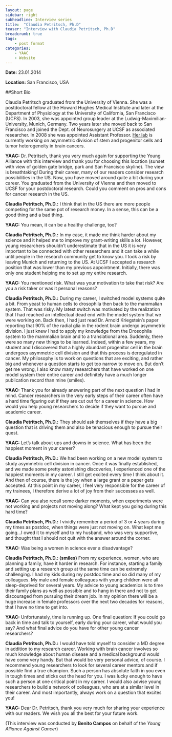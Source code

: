 ```yaml
---
layout: page
sidebar: right
subheadline: Interview series
title:  "Claudia Petritsch, Ph.D"
teaser: "Interview with Claudia Petritsch, Ph.D"
breadcrumb: true
tags:
    - post format
categories:
    - YAAC
    - Website
---
```


**Date:** 23.01.2014 

**Location:** San Francisco, USA  


##Short Bio   

Claudia Petritsch graduated from the University of Vienna. She was a postdoctoral fellow at the Howard Hughes Medical Institute and later at the Department of Physiology at the University of California, San Francisco (UCFS).  In 2003, she was appointed group leader at the Ludwig-Maximilian-University, Munich, Germany. Two years later she moved back to San Francisco and joined the Dept. of Neurosurgery at UCSF as associated researcher. In 2008 she was appointed Assistant Professor. <a href="http://neurosurgery.ucsf.edu/index.php/research_BTRC_petritsch.html" target="_blank">Her lab</a> is currently working on asymmetric division of stem and progenitor cells and tumor heterogeneity in brain cancers.

**YAAC:** Dr. Petritsch, thank you very much again for supporting the Young Alliance with this interview and thank you for choosing this location (sunset with view of golden gate bridge, park and San Francisco skyline). The view is breathtaking! 
During their career, many of our readers consider research possibilities in the US. Now, you have moved around quite a bit during your career. You graduated from the University of Vienna and then moved to UCSF for your postdoctoral research. Could you comment on pros and cons for cancer research in the US.  

**Claudia Petritsch, Ph.D.:** I think that in the US there are more people competing for the same pot of research money. In a sense, this can be a good thing and a bad thing.    

**YAAC:** You mean, it can be a healthy challenge, too?   

**Claudia Petritsch, Ph.D.:** In my case, it made me think harder about my science and it helped me to improve my grant-writing skills a lot. However, young researchers shouldn’t underestimate that in the US it is very important to be connected with other researchers and it can take a while until people in the research community get to know you. I took a risk by leaving Munich and returning to the US. At UCSF I accepted a research position that was lower than my previous appointment. Initially, there was only one student helping me to set up my entire research.    

**YAAC:** You mentioned risk. What was your motivation to take that risk? Are you a risk taker or was it personal reasons?   

**Claudia Petritsch, Ph.D.:** During my career, I switched model systems quite a bit. From yeast to human cells to drosophila then back to the mammalian system. That was risky. My latest switch was motivated by the realization that I had reached an intellectual dead end with the model system that we were working on. Back then, I had just read Dr. Arnold Kriegstein’s paper reporting that 90% of the radial glia in the rodent brain undergo asymmetric division.  I just knew I had to apply my knowledge from the Drosophila system to the mammalian brain and to a translational area. Suddenly, there were so many new things to be learned. Indeed, within a few years, my student and I discovered that a highly abundant progenitor cell in the brain undergoes asymmetric cell division and that this process is deregulated in cancer.  My philosophy is to work on questions that are exciting, and rather big and whenever a question starts to get too narrow to move on. But don’t get me wrong, I also know many researchers that have worked on one model system their entire career and definitely have a much longer publication record than mine (smiles).    

**YAAC:** Thank you for already answering part of the next question I had in mind. Cancer researchers in the very early steps of their career often have a hard time figuring out if they are cut out for a career in science. How would you help young researchers to decide if they want to pursue and academic career.    

**Claudia Petritsch, Ph.D.:** They should ask themselves if they have a big question that is driving them and also be tenacious enough to pursue their quest.   

**YAAC:** Let’s talk about ups and downs in science. What has been the happiest moment in your career?   

**Claudia Petritsch, Ph.D.:** We had been working on a new model system to study asymmetric cell division in cancer. Once it was finally established, and we made some pretty astonishing discoveries, I experienced one of the happiest moments in my career. I still get excited every time I think about it.  And then of course, there is the joy when a large grant or a paper gets accepted. At this point in my career, I feel very responsible for the career of my trainees, I therefore derive a lot of joy from their successes as well.     

**YAAC:** Can you also recall some darker moments, when experiments were not working and projects not moving along? What kept you going during this hard time?    

**Claudia Petritsch, Ph.D.:** I vividly remember a period of 3 or 4 years during my times as postdoc, when things were just not moving on. What kept me going…I owed it to myself and to my husband, who was very supportive, and thought that I should not quit with the answer around the corner.   

**YAAC:** Was being a women in science ever a disadvantage?   

**Claudia Petritsch, Ph.D.: (smiles)** From my experience, women, who are planning a family, have it harder in research. For instance, starting a family and setting up a research group at the same time can be extremely challenging. I had my kids during my postdoc time and so did many of my colleagues.  My male and female colleagues with young children were all sleep-deprived for several years. My advice to young academics is to time their family plans as well as possible and to hang in there and not to get discouraged from pursuing their dream job. In my opinion there will be a huge increase in female professors over the next two decades for reasons, that I have no time to get into.     

**YAAC:** Unfortunately, time is running up. One final question: If you could go back in time and talk to yourself, early during your career, what would you say? And what final advice do you have for other young cancer researchers?   

**Claudia Petritsch, Ph.D.:** I would have told myself to consider a MD degree in addition to my research career. Working with brain cancer involves so much knowledge about human disease and a medical background would have come very handy. But that would be very personal advice, of course. I recommend young researchers to look for several career mentors and if possible find a true champion. Such a person has absolute faith in you even in tough times and sticks out the head for you. I was lucky enough to have such a person at one critical point in my career. I would also advise young researchers to build a network of colleagues, who are at a similar level in their career. And most importantly, always work on a question that excites you!   

**YAAC:** Dear Dr. Petritsch, thank you very much for sharing your experience with our readers. We wish you all the best for your future work.   



(This interview was conducted by **Benito Campos** on behalf of the _Young Alliance Against Cancer_)
